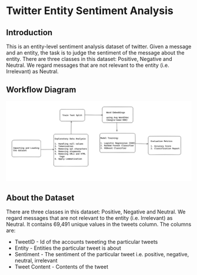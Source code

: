 # Twitter Entity Sentiment Analysis

## Introduction
This is an entity-level sentiment analysis dataset of twitter. Given a message and an entity, the task is to judge the sentiment of the message about the entity. There are three classes in this dataset: Positive, Negative and Neutral. We regard messages that are not relevant to the entity (i.e. Irrelevant) as Neutral.

## Workflow Diagram
![Workflow Diagram of Twitter Entity Sentiment Analysis](https://github.com/ratul-07/Twitter-Sentiment-Analysis/blob/main/Images/Workflow%20Diagram%20TwitterSA.png)

## About the Dataset
There are three classes in this dataset: Positive, Negative and Neutral. We regard messages that are not relevant to the entity (i.e. Irrelevant) as Neutral. It contains 69,491 unique values in the tweets column. The columns are: 
* TweetID - Id of the accounts tweeting the particular tweets
* Entity - Entities the particular tweet is about
* Sentiment - The sentiment of the particular tweet i.e. positive, negative, neutral, irrelevant
* Tweet Content - Contents of the tweet

## 
